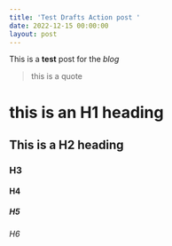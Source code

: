 ```yaml
---
title: 'Test Drafts Action post '
date: 2022-12-15 00:00:00
layout: post
---
```


This is a **test** post for the _blog_ 

> this is a quote 

#  this is an H1 heading 
##  This is a H2 heading 
### H3 
#### H4 
##### H5
###### H6 